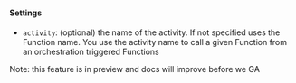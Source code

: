 ﻿#### Settings

- `activity`: (optional) the name of the activity. If not specified uses the Function name. You use the activity name to call a given Function from an orchestration triggered Functions

Note: this feature is in preview and docs will improve before we GA